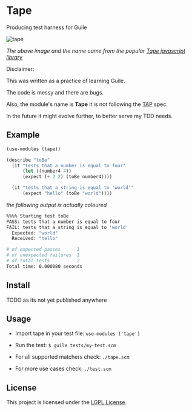 # Tape

Producing test harness for Guile

![tape](https://web.archive.org/web/20170612184731if_/http://substack.net/images/tape_drive.png)

_The above image and the name came from the popular [Tape javascript library](https://github.com/tape-testing/tape)_

Disclaimer:

This was written as a practice of learning Guile.

The code is messy and there are bugs.

Also, the module's name is **Tape** it is not following the [TAP](https://testanything.org/) spec.

In the future it might evolve further, to better serve my TDD needs.

## Example

```scheme
(use-modules (tape))

(describe "toBe"
  (it "tests that a number is equal to four"
      (let ((number4 4))
      (expect (+ 2 2) (toBe number4))))

  (it "tests that a string is equal to 'world'"
      (expect "hello" (toBe "world"))))
```

_the following output is actually coloured_

```bash
%%%% Starting test toBe
PASS: tests that a number is equal to four
FAIL: tests that a string is equal to 'world'
  Expected: "world"
  Received: "hello"

# of expected passes      1
# of unexpected failures  1
# of total tests          2
Total time: 0.000080 seconds
```

## Install

TODO as its not yet published anywhere

## Usage

- Import tape in your test file: `use-modules ('tape')`
- Run the test: `$ guile tests/my-test.scm`

- For all supported matchers check: `./tape.scm`
- For more use cases check: `./test.scm`

## License

This project is licensed under the [LGPL License](LICENSE.md).
